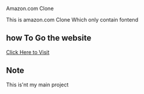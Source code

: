 Amazon.com Clone 

This is amazon.com Clone Which only contain fontend 

## how To Go the website 
[Click Here to Visit](https://darkdeity001.github.io/Amazon_clone-Frontend/)
## Note
This is'nt my main project 
